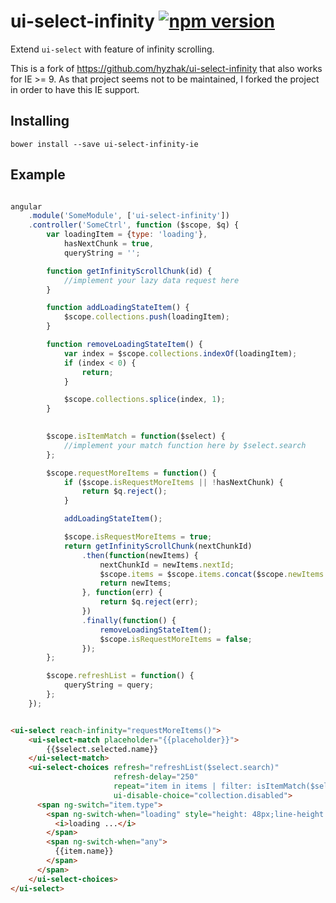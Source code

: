 # ui-select-infinity [![npm version](https://badge.fury.io/js/ui-select-infinity.svg)](http://badge.fury.io/js/ui-select-infinity)
Extend `ui-select` with feature of infinity scrolling.

This is a fork of https://github.com/hyzhak/ui-select-infinity that also works for IE >= 9. As that project seems not to be maintained, I forked the project in order to have this IE support.

## Installing

```
bower install --save ui-select-infinity-ie
```

## Example

```javascript

angular
    .module('SomeModule', ['ui-select-infinity'])
    .controller('SomeCtrl', function ($scope, $q) {
        var loadingItem = {type: 'loading'},
            hasNextChunk = true,
            queryString = '';

        function getInfinityScrollChunk(id) {
            //implement your lazy data request here
        }

        function addLoadingStateItem() {
            $scope.collections.push(loadingItem);
        }

        function removeLoadingStateItem() {
            var index = $scope.collections.indexOf(loadingItem);
            if (index < 0) {
                return;
            }

            $scope.collections.splice(index, 1);
        }

        
        $scope.isItemMatch = function($select) {
            //implement your match function here by $select.search   
        };

        $scope.requestMoreItems = function() {
            if ($scope.isRequestMoreItems || !hasNextChunk) {
                return $q.reject();
            }

            addLoadingStateItem();

            $scope.isRequestMoreItems = true;
            return getInfinityScrollChunk(nextChunkId)
                .then(function(newItems) {
                    nextChunkId = newItems.nextId;
                    $scope.items = $scope.items.concat($scope.newItems.items);
                    return newItems;
                }, function(err) {
                    return $q.reject(err);
                })
                .finally(function() {
                    removeLoadingStateItem();
                    $scope.isRequestMoreItems = false;
                });
        };

        $scope.refreshList = function() {
            queryString = query;
        };
    });

```

```html

<ui-select reach-infinity="requestMoreItems()">
    <ui-select-match placeholder="{{placeholder}}">
        {{$select.selected.name}}
    </ui-select-match>
    <ui-select-choices refresh="refreshList($select.search)"
                       refresh-delay="250"
                       repeat="item in items | filter: isItemMatch($select) track by item.id"
                       ui-disable-choice="collection.disabled">
      <span ng-switch="item.type">
        <span ng-switch-when="loading" style="height: 48px;line-height: 48px">
          <i>loading ...</i>
        </span>
        <span ng-switch-when="any">
          {{item.name}}
        </span>
      </span>
    </ui-select-choices>
</ui-select>

```
